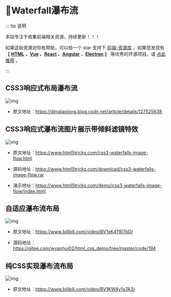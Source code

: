 # 🍁Waterfall瀑布流

::: tip 说明

本站专注于收集前端相关资源，持续更新！！！

如果这些资源对你有帮助，可以给一个 star 支持下 [前端-资源库](https://github.com/huangpw/document-frontend-vitepress) ，如果您发现有 【 **[HTML](/html) 、[Vue](/vue) 、[React](/react) 、[Angular](/angular) 、[Electron](/electron)** 】 等优秀的开源项目。请 [点此推荐](https://github.com/huangpw/document-frontend-vitepress/issues/new) 。

:::



## CSS3响应式布局瀑布流

![img](/images/html/code/waterfall/10001.png)

- 原文地址：https://dingjiaxiong.blog.csdn.net/article/details/127525638



## CSS3响应式瀑布流图片展示带倾斜滤镜特效

![img](/images/html/code/waterfall/10002.png)

- 原文地址：https://www.html5tricks.com/css3-waterfalls-image-flow.html

- 源码地址：https://www.html5tricks.com/download/css3-waterfalls-image-flow.rar

- 演示地址：https://www.html5tricks.com/demo/css3-waterfalls-image-flow/index.html



## 自适应瀑布流布局

![img](/images/html/code/waterfall/10003.png)

- 原文地址：https://www.bilibili.com/video/BV1sK411R7bD/

- 源码地址：https://gitee.com/wyanhui02/html_css_demo/tree/master/code/194



## 纯CSS实现瀑布流布局

![img](/images/html/code/waterfall/10004.png)

- 原文地址：https://www.bilibili.com/video/BV1KW4y1o7A3/



